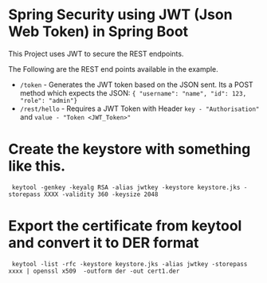 # Spring Security using JWT (Json Web Token) in Spring Boot

This Project uses JWT to secure the REST endpoints.

The Following are the REST end points available in the example.
- `/token` - Generates the JWT token based on the JSON sent. Its a POST method which expects the JSON: `{ "username": "name", "id": 123, "role": "admin"}` 
- `/rest/hello` - Requires a JWT Token with Header `key - "Authorisation"` and `value - "Token <JWT_Token>"`

# Create the keystore with something like this.
` keytool -genkey -keyalg RSA -alias jwtkey -keystore keystore.jks -storepass XXXX -validity 360 -keysize 2048`

# Export the certificate from keytool and convert it to DER format
` keytool -list -rfc -keystore keystore.jks -alias jwtkey -storepass xxxx | openssl x509  -outform der -out cert1.der`




